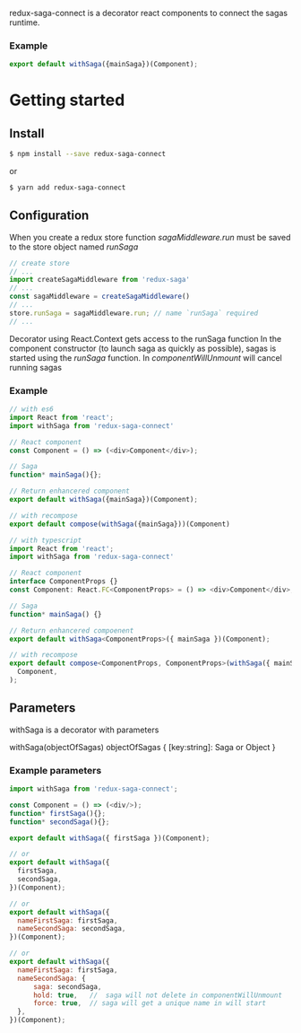 redux-saga-connect is a decorator react components to connect the sagas runtime.
### Example
```javascript
export default withSaga({mainSaga})(Component);
```
# Getting started

## Install

```sh
$ npm install --save redux-saga-connect
```
or

```sh
$ yarn add redux-saga-connect
```

## Configuration
When you create a redux store function *sagaMiddleware.run* must be saved to the store object named *runSaga*
```javascript 
// create store
// ...
import createSagaMiddleware from 'redux-saga'
// ...
const sagaMiddleware = createSagaMiddleware()
// ...
store.runSaga = sagaMiddleware.run; // name `runSaga` required
// ...
```
Decorator using React.Context gets access to the runSaga function
In the component constructor (to launch saga as quickly as possible), sagas is started using the *runSaga* function. 
In *componentWillUnmount* will cancel running sagas
### Example
```javascript
// with es6
import React from 'react';
import withSaga from 'redux-saga-connect'

// React component
const Component = () => (<div>Component</div>);

// Saga
function* mainSaga(){};

// Return enhancered component
export default withSaga({mainSaga})(Component);

// with recompose
export default compose(withSaga({mainSaga}))(Component)
```
```typescript jsx
// with typescript
import React from 'react';
import withSaga from 'redux-saga-connect'

// React component
interface ComponentProps {}
const Component: React.FC<ComponentProps> = () => <div>Component</div>;

// Saga
function* mainSaga() {}

// Return enhancered compoenent
export default withSaga<ComponentProps>({ mainSaga })(Component);

// with recompose
export default compose<ComponentProps, ComponentProps>(withSaga({ mainSaga }))(
  Component,
);
```
## Parameters
withSaga is a decorator with parameters

withSaga(objectOfSagas)
 objectOfSagas  {
     [key:string]: Saga or Object
 }
### Example parameters
```javascript
import withSaga from 'redux-saga-connect';

const Component = () => (<div/>);
function* firstSaga(){};
function* secondSaga(){};

export default withSaga({ firstSaga })(Component);

// or 
export default withSaga({
  firstSaga,
  secondSaga,
})(Component);

// or 
export default withSaga({
  nameFirstSaga: firstSaga,
  nameSecondSaga: secondSaga,
})(Component);

// or 
export default withSaga({
  nameFirstSaga: firstSaga,
  nameSecondSaga: {
      saga: secondSaga,
      hold: true,   //  saga will not delete in componentWillUnmount
      force: true,  // saga will get a unique name in will start
  },
})(Component);
```
